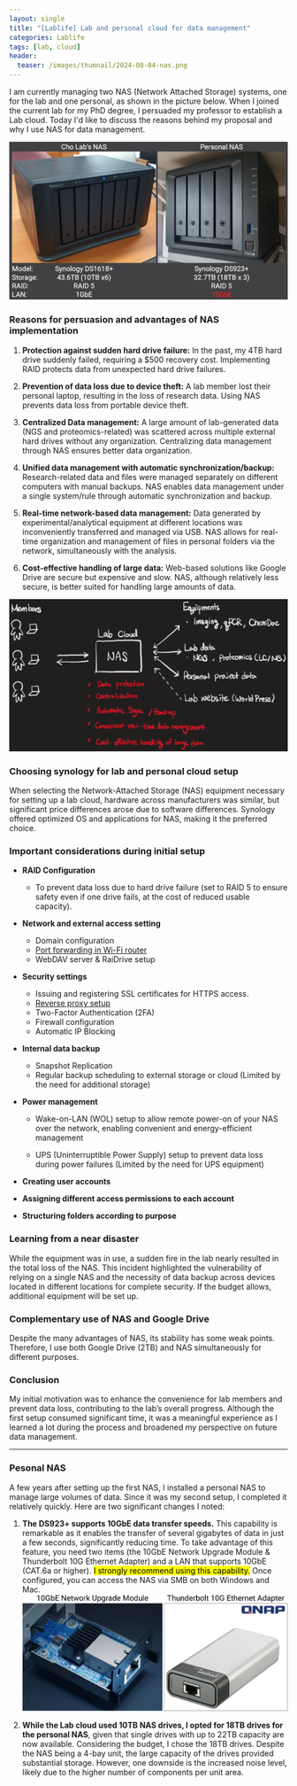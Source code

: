```yaml
---
layout: single
title: "[Lablife] Lab and personal cloud for data management"
categories: Lablife
tags: [lab, cloud]
header:
  teaser: /images/thumnail/2024-08-04-nas.png
---
```


I am currently managing two NAS (Network Attached Storage) systems, one for the lab and one personal, as shown in the picture below. When I joined the current lab for my PhD degree, I persuaded my professor to establish a Lab cloud. Today I'd like to discuss the reasons behind my proposal and why I use NAS for data management.

![240803_NAS.jpg](../../images/2024-08-04-nas/c223728bec3695fd122b3534216e6d035c59623d.jpg)

### Reasons for persuasion and advantages of NAS implementation

1. **Protection against sudden hard drive failure:**
   In the past, my 4TB hard drive suddenly failed, requiring a $500 recovery cost. Implementing RAID protects data from unexpected hard drive failures.

2. **Prevention of data loss due to device theft:**
   A lab member lost their personal laptop, resulting in the loss of research data. Using NAS prevents data loss from portable device theft.

3. **Centralized Data management:**
   A large amount of lab-generated data (NGS and proteomics-related) was scattered across multiple external hard drives without any organization. Centralizing data management through NAS ensures better data organization.

4. **Unified data management with automatic synchronization/backup:**
   Research-related data and files were managed separately on different computers with manual backups. NAS enables data management under a single system/rule through automatic synchronization and backup.

5. **Real-time network-based data management:**
   Data generated by experimental/analytical equipment at different locations was inconveniently transferred and managed via USB. NAS allows for real-time organization and management of files in personal folders via the network, simultaneously with the analysis.

6. **Cost-effective handling of large data:**
   Web-based solutions like Google Drive are secure but expensive and slow. NAS, although relatively less secure, is better suited for handling large amounts of data.

![](../../images/2024-08-04-nas/2024-08-05-00-19-17-image.png) 

### Choosing synology for lab and personal cloud setup

When selecting the Network-Attached Storage (NAS) equipment necessary for setting up a lab cloud, hardware across manufacturers was similar, but significant price differences arose due to software differences. Synology offered optimized OS and applications for NAS, making it the preferred choice.

### Important considerations during initial setup

- **RAID Configuration** 
  
  - To prevent data loss due to hard drive failure (set to RAID 5 to ensure safety even if one drive fails, at the cost of reduced usable capacity).

- **Network and external access setting**
  
  - Domain configuration
  - [Port forwarding in Wi-Fi router](https://www.youtube.com/watch?v=pHQaOqkAo48)
  - WebDAV server & RaiDrive setup

- **Security settings**
  
  - Issuing and registering SSL certificates for HTTPS access.
  - [Reverse proxy setup](https://www.youtube.com/watch?v=5j_vXgXkk7k&t=492s)
  - Two-Factor Authentication (2FA)
  - Firewall configuration
  - Automatic IP Blocking

- **Internal data backup**
  
  - Snapshot Replication
  - Regular backup scheduling to external storage or cloud (Limited by the need for additional storage)

- **Power management**
  
  - Wake-on-LAN (WOL) setup to allow remote power-on of your NAS over the network, enabling convenient and energy-efficient management
  
  - UPS (Uninterruptible Power Supply) setup to prevent data loss during power failures (Limited by the need for UPS equipment)

- **Creating user accounts**

- **Assigning different access permissions to each account**

- **Structuring folders according to purpose**

### Learning from a near disaster

While the equipment was in use, a sudden fire in the lab nearly resulted in the total loss of the NAS. This incident highlighted the vulnerability of relying on a single NAS and the necessity of data backup across devices located in different locations for complete security. If the budget allows, additional equipment will be set up.

### Complementary use of NAS and Google Drive

Despite the many advantages of NAS, its stability has some weak points. Therefore, I use both Google Drive (2TB) and NAS simultaneously for different purposes.

### Conclusion

My initial motivation was to enhance the convenience for lab members and prevent data loss, contributing to the lab’s overall progress. Although the first setup consumed significant time, it was a meaningful experience as I learned a lot during the process and broadened my perspective on future data management.

---

### Pesonal NAS

A few years after setting up the first NAS, I installed a personal NAS to manage large volumes of data. Since it was my second setup, I completed it relatively quickly. Here are two significant changes I noted:

1. **The DS923+ supports 10GbE data transfer speeds.** This capability is remarkable as it enables the transfer of several gigabytes of data in just a few seconds, significantly reducing time. To take advantage of this feature, you need two items (the 10GbE Network Upgrade Module & Thunderbolt 10G Ethernet Adapter) and a LAN that supports 10GbE (CAT.6a or higher). <mark>I strongly recommend using this capability.</mark> Once configured, you can access the NAS via SMB on both Windows and Mac.![Untitled-1.jpg](../../images/2024-08-04-nas/787246ef2bd4c1b8f0938c06f166c99e2f18ace6.jpg)

2. **While the Lab cloud used 10TB NAS drives, I opted for 18TB drives for the personal NAS**, given that single drives with up to 22TB capacity are now available. Considering the budget, I chose the 18TB drives. Despite the NAS being a 4-bay unit, the large capacity of the drives provided substantial storage. However, one downside is the increased noise level, likely due to the higher number of components per unit area.